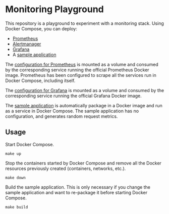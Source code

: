 # Monitoring Playground

This repository is a playground to experiment with a monitoring stack. Using
Docker Compose, you can deploy:

- [Prometheus](http://localhost:9090)
- [Alertmanager](http://localhost:9093)
- [Grafana](http://localhost:3000)
- A [sample application](http://localhost:8080/metrics)

The [configuration for Prometheus](prometheus) is mounted as a volume and
consumed by the corresponding service running the official Prometheus Docker
image. Prometheus has been configured to scrape all the services run in Docker
Compose, including itself.

The [configuration for Grafana](grafana) is mounted as a volume and consumed by
the corresponding service running the official Grafana Docker image.

The [sample application](main.go) is automatically package in a Docker image and
run as a service in Docker Compose. The sample application has no configuration,
and generates random request metrics.

## Usage

Start Docker Compose.

    make up

Stop the containers started by Docker Compose and remove all the Docker
resources previously created (containers, networks, etc.).

    make down

Build the sample application. This is only necessary if you change the sample
application and want to re-package it before starting Docker Compose.

    make build
